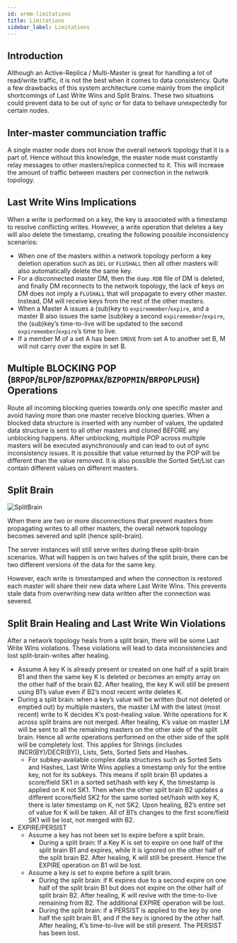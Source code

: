 ```yaml
---
id: armm-limitations
title: Limitations
sidebar_label: Limitations
---
```


## Introduction

Although an Active-Replica / Multi-Master is great for handling a lot of read/write traffic, it is not the best when it comes to data consistency. Quite a few drawbacks of this system architecture come mainly from the implicit shortcomings of Last Write Wins and Split Brains. These two situations could prevent data to be out of sync or for data to behave unexpectedly for certain nodes. 


## Inter-master communciation traffic

A single master node does not know the overall network topology that it is a part of. Hence without this knowledge, the master node must constantly relay messages to other masters/replica connected to it. This will increase the amount of traffic between masters per connection in the network topology. 

## Last Write Wins Implications

When a write is performed on a key, the key is associated with a timestamp to resolve conflicting writes. However, a write operation that deletes a key will also delete the timestamp, creating the following possible inconsistency scenarios: 

- When one of the masters within a network topology perform a key deletion operation such as `DEL` or `FLUSHALL` then all other masters will also automatically delete the same key.
- For a disconnected master DM, then the `dump.RDB` file of DM is deleted, and finally DM reconnects to the network topology, the lack of keys on DM does not imply a `FLUSHALL` that will propagate to every other master. Instead, DM will receive keys from the rest of the other masters.   
- When a Master A issues a (sub)key to `expiremember`/`expire`, and a master B also issues the same (sub)key a second `expiremember`/`expire`, the (sub)key’s time-to-live will be updated to the second `expiremember`/`expire`’s time to live.
- If a member M of a set A has been `SMOVE` from set A to another set B, M will not carry over the expire in set B. 

## Multiple BLOCKING POP (`BRPOP`/`BLPOP`/`BZPOPMAX`/`BZPOPMIN`/`BRPOPLPUSH`) Operations

Route all incoming blocking queries towards only one specific master and avoid having more than one master receive blocking queries. When a blocked data structure is inserted with any number of values, the updated data structure is sent to all other masters and cloned BEFORE any unblocking happens.  After unblocking, multiple POP across multiple masters will be executed asynchronously and can lead to out of sync inconsistency issues. It is possible that value returned by the POP will be different than the value removed. It is also possible the Sorted Set/List can contain different values on different masters.

## Split Brain 

![SplitBrain](/img/doc/SplitBrain.png)

When there are two or more disconnections that prevent masters from propagating writes to all other masters, the overall network topology becomes severed and split (hence split-brain). 

The server instances will still serve writes during these split-brain scenarios. What will happen is on two halves of the split brain, there can be two different versions of the data for the same key.  

However, each write is timestamped and when the connection is restored each master will share their new data where Last Write Wins. This prevents stale data from overwriting new data written after the connection was severed.

## Split Brain Healing and Last Write Win Violations

After a network topology heals from a split brain, there will be some Last Write Wins violations. These violations will lead to data inconsistencies and lost split-brain-writes after healing.   

- Assume A key K is already present or created on one half of a split brain B1 and then the same key K is deleted or becomes an empty array on the other half of the brain B2. After healing, the key K will still be present using B1’s value even if B2’s most recent write deletes K. 
- During a split brain: when a key’s value will be written (but not deleted or emptied out) by multiple masters, the master LM with the latest (most recent) write to K decides K‘s post-healing value. Write operations for K across split brains are not merged. After healing, K’s value on master LM will be sent to all the remaining masters on the other side of the split brain. Hence all write operations performed on the other side of the split will be completely lost. This applies for Strings (includes INCR(BY)/DECR(BY)), Lists, Sets, Sorted Sets and Hashes.
    - For subkey-available complex data structures such as Sorted Sets and Hashes, Last Write Wins applies a timestamp only for the entire key, not for its subkeys. This means if split brain B1 updates a score/field SK1 in a sorted set/hash with key K, the timestamp is applied on K not SK1. Then when the other spilt brain B2 updates a different score/field SK2 for the same sorted set/hash with key K, there is later timestamp on K, not SK2. Upon healing, B2’s entire set of value for K will be taken. All of B1’s changes to the first score/field SK1 will be lost, not merged with B2.  
- EXPIRE/PERSIST
    - Assume a key has not been set to expire before a split brain.
	    - During a split brain:  If a Key K is set to expire on one half of the split brain B1 and expires, while it is ignored on the other half of the split brain B2. After healing, K will still be present. Hence the EXPIRE operation on B1 will be lost. 
	- Assume a key is set to expire before a split brain. 
		- During the split brain: if K expires due to a second expire on one half of the split brain B1 but does not expire on the other half of split brain B2. After healing, K will revive with the time-to-live remaining from B2. The additional EXPIRE operation will be lost.
		- During the split brain: if a PERSIST is applied to the key by one half the split brain B1, and if the key is ignored by the other half. After healing, K’s time-to-live will be still present. The PERSIST has been lost. 
